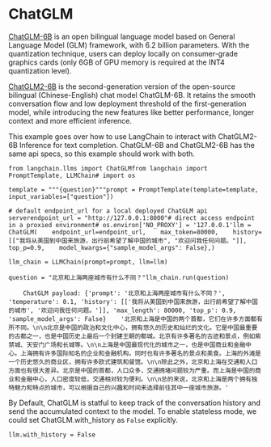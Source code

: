 ChatGLM
=======

[ChatGLM-6B](https://github.com/THUDM/ChatGLM-6B) is an open bilingual language model based on General Language Model (GLM) framework, with 6.2 billion parameters. With the quantization technique, users can deploy locally on consumer-grade graphics cards (only 6GB of GPU memory is required at the INT4 quantization level).

[ChatGLM2-6B](https://github.com/THUDM/ChatGLM2-6B) is the second-generation version of the open-source bilingual (Chinese-English) chat model ChatGLM-6B. It retains the smooth conversation flow and low deployment threshold of the first-generation model, while introducing the new features like better performance, longer context and more efficient inference.

This example goes over how to use LangChain to interact with ChatGLM2-6B Inference for text completion. ChatGLM-6B and ChatGLM2-6B has the same api specs, so this example should work with both.

    from langchain.llms import ChatGLMfrom langchain import PromptTemplate, LLMChain# import os

    template = """{question}"""prompt = PromptTemplate(template=template, input_variables=["question"])

    # default endpoint_url for a local deployed ChatGLM api serverendpoint_url = "http://127.0.0.1:8000"# direct access endpoint in a proxied environment# os.environ['NO_PROXY'] = '127.0.0.1'llm = ChatGLM(    endpoint_url=endpoint_url,    max_token=80000,    history=[["我将从美国到中国来旅游，出行前希望了解中国的城市", "欢迎问我任何问题。"]],    top_p=0.9,    model_kwargs={"sample_model_args": False},)

    llm_chain = LLMChain(prompt=prompt, llm=llm)

    question = "北京和上海两座城市有什么不同？"llm_chain.run(question)

        ChatGLM payload: {'prompt': '北京和上海两座城市有什么不同？', 'temperature': 0.1, 'history': [['我将从美国到中国来旅游，出行前希望了解中国的城市', '欢迎问我任何问题。']], 'max_length': 80000, 'top_p': 0.9, 'sample_model_args': False}    '北京和上海是中国的两个首都，它们在许多方面都有所不同。\n\n北京是中国的政治和文化中心，拥有悠久的历史和灿烂的文化。它是中国最重要的古都之一，也是中国历史上最后一个封建王朝的都城。北京有许多著名的古迹和景点，例如紫禁城、天安门广场和长城等。\n\n上海是中国最现代化的城市之一，也是中国商业和金融中心。上海拥有许多国际知名的企业和金融机构，同时也有许多著名的景点和美食。上海的外滩是一个历史悠久的商业区，拥有许多欧式建筑和餐馆。\n\n除此之外，北京和上海在交通和人口方面也有很大差异。北京是中国的首都，人口众多，交通拥堵问题较为严重。而上海是中国的商业和金融中心，人口密度较低，交通相对较为便利。\n\n总的来说，北京和上海是两个拥有独特魅力和特点的城市，可以根据自己的兴趣和时间来选择前往其中一座城市旅游。'

By Default, ChatGLM is statful to keep track of the conversation history and send the accumulated context to the model. To enable stateless mode, we could set ChatGLM.with\_history as `False` explicitly.

    llm.with_history = False
